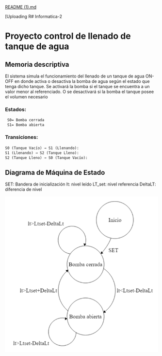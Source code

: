 [README (1).md](https://github.com/user-attachments/files/17081497/README.1.md)

[Uploading R# Informatica-2
# Proyecto control de llenado de tanque de agua
## Memoria descriptiva
El sistema simula el funcionamiento del llenado de un tanque de agua ON-OFF en donde activa o desactiva la 
bomba de agua según el estado que tenga dicho tanque. Se activará la bomba si el tanque se encuentra a un 
valor menor al referenciado. O se desactivará si la bomba el tanque posee el volumen necesario
### Estados:
     S0= Bomba cerrada
     S1= Bomba abierta

### Transiciones:
    S0 (Tanque Vacío) → S1 (Llenando):
    S1 (Llenando) → S2 (Tanque Lleno):
    S2 (Tanque Lleno) → S0 (Tanque Vacío):
    
## Diagrama de Máquina de Estado

SET: Bandera de inicialización
lt: nivel leído
LT_set: nivel referencia 
DeltaLT: diferencia de nivel 

![App Screenshot](https://github.com/lujustiniano/Informatica-2/blob/main/Diagrama%20de%20estado%20-%20llenado%20tanque%20de%20agua.png?raw=true)
